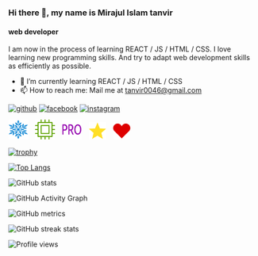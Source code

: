 ### Hi there 👋, my name is Mirajul Islam tanvir 
####  web developer
I am now in the process of learning REACT / JS / HTML / CSS. I love learning new programming skills. And try to adapt web development skills as efficiently as possible.

- 🌱 I’m currently learning REACT / JS / HTML / CSS  
- 📫 How to reach me: Mail me at tanvir0046@gmail.com  


[<img src='https://cdn.jsdelivr.net/npm/simple-icons@3.0.1/icons/github.svg' alt='github' height='40'>](https://github.com/tanvir3100)  [<img src='https://cdn.jsdelivr.net/npm/simple-icons@3.0.1/icons/facebook.svg' alt='facebook' height='40'>](https://www.facebook.com/mirajul234)  [<img src='https://cdn.jsdelivr.net/npm/simple-icons@3.0.1/icons/instagram.svg' alt='instagram' height='40'>](https://www.instagram.com/tanvirtrivan/)  

<a href='https://archiveprogram.github.com/'><img src='https://raw.githubusercontent.com/acervenky/animated-github-badges/master/assets/acbadge.gif' width='40' height='40'></a> <a href='https://docs.github.com/en/developers'><img src='https://raw.githubusercontent.com/acervenky/animated-github-badges/master/assets/devbadge.gif' width='40' height='40'></a> <a href='https://github.com/pricing'><img src='https://raw.githubusercontent.com/acervenky/animated-github-badges/master/assets/pro.gif' width='40' height='40'></a> <a href='https://stars.github.com/'><img src='https://raw.githubusercontent.com/acervenky/animated-github-badges/master/assets/starbadge.gif' width='35' height='35'></a> <a href='https://docs.github.com/en/github/supporting-the-open-source-community-with-github-sponsors'><img src='https://raw.githubusercontent.com/acervenky/animated-github-badges/master/assets/sponsorbadge.gif' width='35' height='35'></a> 

[![trophy](https://github-profile-trophy.vercel.app/?username=tanvir3100)](https://github.com/ryo-ma/github-profile-trophy)

[![Top Langs](https://github-readme-stats.vercel.app/api/top-langs/?username=tanvir3100)](https://github.com/anuraghazra/github-readme-stats)

![GitHub stats](https://github-readme-stats.vercel.app/api?username=tanvir3100&show_icons=true&count_private=true)  

![GitHub Activity Graph](https://activity-graph.herokuapp.com/graph?username=tanvir3100)  

![GitHub metrics](https://metrics.lecoq.io/tanvir3100)  

![GitHub streak stats](https://streak-stats.demolab.com/?user=tanvir3100)  

![Profile views](https://gpvc.arturio.dev/tanvir3100)  
